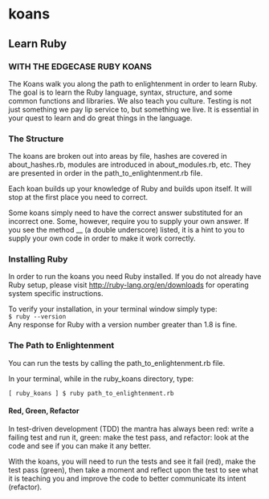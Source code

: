 # koans

## Learn Ruby
### WITH THE EDGECASE RUBY KOANS

The Koans walk you along the path to enlightenment in order to learn Ruby. The goal is to learn the Ruby language, syntax, structure, and some common functions and libraries. We also teach you culture. Testing is not just something we pay lip service to, but something we live. It is essential in your quest to learn and do great things in the language.

### The Structure
The koans are broken out into areas by file, hashes are covered in about_hashes.rb, modules are introduced in about_modules.rb, etc. They are presented in order in the path_to_enlightenment.rb file.

Each koan builds up your knowledge of Ruby and builds upon itself. It will stop at the first place you need to correct.

Some koans simply need to have the correct answer substituted for an incorrect one. Some, however, require you to supply your own answer. If you see the method __ (a double underscore) listed, it is a hint to you to supply your own code in order to make it work correctly.

### Installing Ruby
In order to run the koans you need Ruby installed. If you do not already have Ruby setup, please visit http://ruby-lang.org/en/downloads for operating system specific instructions.

To verify your installation, in your terminal window simply type:  
`$ ruby --version`  
Any response for Ruby with a version number greater than 1.8 is fine.

### The Path to Enlightenment
You can run the tests by calling the path_to_enlightenment.rb file.

In your terminal, while in the ruby_koans directory, type:

`[ ruby_koans ] $ ruby path_to_enlightenment.rb`

#### Red, Green, Refactor
In test-driven development (TDD) the mantra has always been red: write a failing test and run it, green: make the test pass, and refactor: look at the code and see if you can make it any better.

With the koans, you will need to run the tests and see it fail (red), make the test pass (green), then take a moment and reflect upon the test to see what it is teaching you and improve the code to better communicate its intent (refactor).
